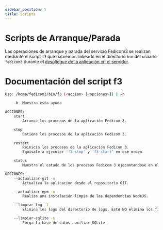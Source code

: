 ```yaml
---
sidebar_position: 5
title: Scripts
---
```


# Scripts de Arranque/Parada
Las operaciones de arranque y parada del servicio Fedicom3 se realizan mediante el script `f3` que habremos linkeado en el directorio `bin` del usuario `fedicom3` durante el [despliegue de la aplicación en el servidor](/docs/sistemas/aplicacion/despliegue).

# Documentación del script **f3**

```bash
Uso: /home/fedicom3/bin/f3 (<accion> [<opciones>]) | -h

    -h  Muestra esta ayuda

ACCIONES:
    start
        Arranca los procesos de la aplicación Fedicom 3.

    stop
        Detiene los procesos de la aplicación Fedicom 3.

    restart
        Reinicia los procesos de la aplicación Fedicom 3.
        Equivale a ejecutar 'f3 stop' y 'f3 start' en ese orden.

    status
        Muestra el estado de los procesos Fedicom 3 ejecuntandose en el servidor.

OPCIONES:
    --actualizar-git -u
        Actualiza la aplicacion desde el repositorio GIT.

    --actualizar-npm -n
        Realiza una instalación límpia de las dependencias NodeJS.

    --limpiar-log -l
        Elimina los logs del directorio de logs. Esto NO elimina los ficheros de DUMP.

    --limpiar-sqlite -s
        Purga la base de datos auxiliar SQLite.
```



